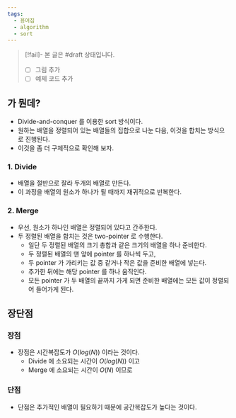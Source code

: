 ```yaml
---
tags:
  - 용어집
  - algorithm
  - sort
---
```

> [!fail]- 본 글은 #draft 상태입니다.
> - [ ] 그림 추가
> - [ ] 예제 코드 추가

## 가 뭔데?

- Divide-and-conquer 를 이용한 sort 방식이다.
- 원하는 배열을 정렬되어 있는 배열들의 집합으로 나눈 다음, 이것을 합치는 방식으로 진행된다.
- 이것을 좀 더 구체적으로 확인해 보자.

### 1. Divide

- 배열을 절반으로 잘라 두개의 배열로 만든다.
- 이 과정을 배열의 원소가 하나가 될 때까지 재귀적으로 반복한다.

### 2. Merge

- 우선, 원소가 하나인 배열은 정렬되어 있다고 간주한다.
- 두 정렬된 배열을 합치는 것은 two-pointer 로 수행한다.
	- 일단 두 정렬된 배열의 크기 총합과 같은 크기의 배열을 하나 준비한다.
	- 두 정렬된 배열의 맨 앞에 pointer 를 하나씩 두고,
	- 두 pointer 가 가리키는 값 중 같거나 작은 값을 준비한 배열에 넣는다.
	- 추가한 뒤에는 해당 pointer 를 하나 움직인다.
	- 모든 pointer 가 두 배열의 끝까지 가게 되면 준비한 배열에는 모든 값이 정렬되어 들어가게 된다.

## 장단점

### 장점

- 장점은 시간복잡도가 $O(log(N))$ 이라는 것이다.
	- Divide 에 소요되는 시간이 $O(log(N))$ 이고
	- Merge 에 소요되는 시간이 $O(N)$ 이므로

### 단점

- 단점은 추가적인 배열이 필요하기 때문에 공간복잡도가 높다는 것이다.